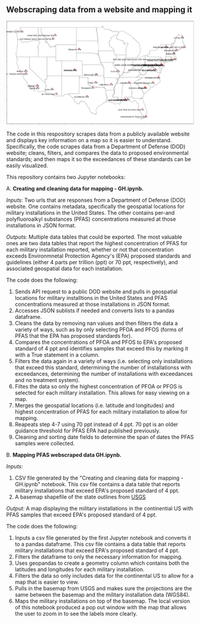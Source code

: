## Webscraping data from a website and mapping it

<img src="https://github.com/department-of-veterans-affairs/DAPM-PFAS-PACT-ACT/blob/main/2021-2023%20webscrape/map%20PFAS%20exceedance%20bases.jpg">

The code in this respository scrapes data from a publicly available website and displays key information on a map so it is easier to understand. Specifically, the code scrapes data from a Department of Defense (DOD) website; cleans, filters, and compares the data to proposed environmental standards; and then maps it so the exceedances of these standards can be easily visualized. 


This repository contains two Jupyter notebooks:

A. **Creating and cleaning data for mapping - GH.ipynb.** 

*Inputs*: Two urls that are responses from a Department of Defense (DOD) website. One contains metadata, specifically the geospatial locations for military installations in the United States. The other contains per-and polyfluoroalkyl substances (PFAS) concentrations measured at those installations in JSON format.

*Outputs:* Multiple data tables that could be exported. The most valuable ones are two data tables that report the highest concentration of PFAS for each military installation reported, whether or not that concentration exceeds Environmnetal Protection Agency's (EPA) proposed standards and guidelines (either 4 parts per trillion (ppt) or 70 ppt, respectively), and associated geospatial data for each installation. 

The code does the following:
   1. Sends API request to a public DOD website and pulls in geospatial locations for military installtions in the United States and PFAS concentrations measured at those installations in JSON format.
   2. Accesses JSON sublists if needed and converts lists to a pandas dataframe.
   3. Cleans the data by removing nan values and then filters the data a variety of ways, such as by only selecting PFOA and PFOS (forms of PFAS that the EPA has proposed standards for).
   4. Compares the concentrations of PFOA and PFOS to EPA's proposed standard of 4 ppt and identifies samples that exceed this by marking it with a True statement in a column.
   5. Filters the data again in a variety of ways (i.e. selecting only installations that exceed this standard, determining the number of installationss with exceedances, determining the number of installations with exceedances and no treatment system).
   6. Filtes the data so only the highest concentration of PFOA or PFOS is selected for each military installation. This allows for easy viewing on a map.
   7. Merges the geospatial locations (i.e. latitude and longitudes) and highest concentration of PFAS for each military installation to allow for mapping.
   8. Reapeats step 4-7 using 70 ppt instead of 4 ppt. 70 ppt is an older guidance threshold for PFAS EPA had published previously.
   9. Cleaning and sorting date fields to determine the span of dates the PFAS samples were collected.

B. **Mapping PFAS webscraped data GH.ipynb.** 

*Inputs:* 
   1. CSV file generated by the "Creating and cleaning data for mapping - GH.ipynb" notebook. This csv file contains a data table that reports military installations that exceed EPA's proposed standard of 4 ppt.
   2. A basemap shapefile of the state outlines from [USGS](https://www.sciencebase.gov/catalog/item/52c78623e4b060b9ebca5be5)

*Output:* A map displaying the military installations in the continential US with PFAS samples that exceed EPA's proposed standard of 4 ppt. 

The code does the following: 
   1. Inputs a csv file generated by the first Jupyter notebook and converts it to a pandas dataframe. This csv file contains a data table that reports military installations that exceed EPA's proposed standard 
      of 4 ppt.
   2. Filters the dataframe to only the necessary information for mapping.
   3. Uses geopandas to create a geometry column which contains both the latitudes and longitudes for each military installation.
   4. Filters the data so only includes data for the continental US to allow for a map that is easier to view.
   5. Pulls in the basemap from USGS and makes sure the projections are the same between the basemap and the military installation data (WGS84).
   6. Maps the military installations on top of the basemap. The local version of this notebook produced a pop out window with the map that allows the user to zoom in to see the labels more clearly. 

